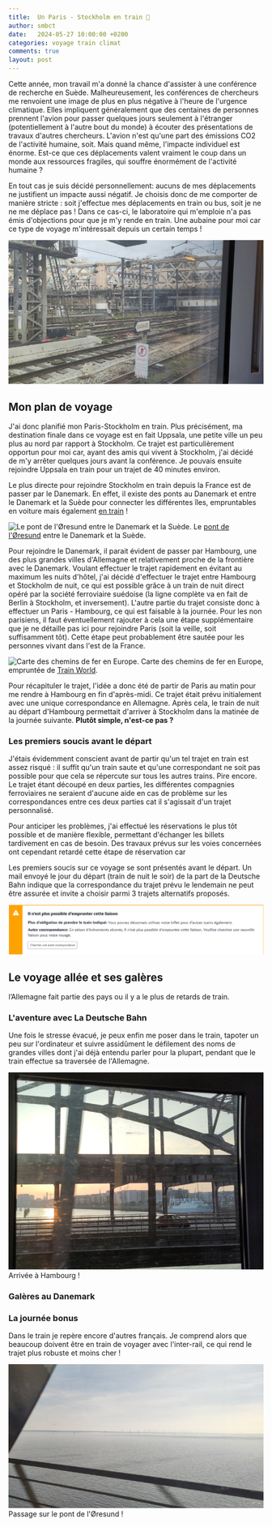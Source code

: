 ```yaml
---
title:  Un Paris - Stockholm en train 🚆
author: smbct
date:   2024-05-27 10:00:00 +0200
categories: voyage train climat
comments: true
layout: post
---
```


Cette année, mon travail m'a donné la chance d'assister à une conférence de recherche en Suède.
Malheureusement, les conférences de chercheurs me renvoient une image de plus en plus négative à l'heure de l'urgence climatique.
Elles impliquent généralement que des centaines de personnes prennent l'avion pour passer quelques jours seulement à l'étranger (potentiellement à l'autre bout du monde) à écouter des présentations de travaux d'autres chercheurs.
L'avion n'est qu'une part des émissions CO2 de l'activité humaine, soit.
Mais quand même, l'impacte individuel est énorme.
Est-ce que ces déplacements valent vraiment le coup dans un monde aux ressources fragiles, qui souffre énormément de l'activité humaine ?

En tout cas je suis décidé personnellement: aucuns de mes déplacements ne justifient un impacte aussi négatif.
Je choisis donc de me comporter de manière stricte : soit j'effectue mes déplacements en train ou bus, soit je ne ne me déplace pas !
Dans ce cas-ci, le laboratoire qui m'emploie n'a pas émis d'objections pour que je m'y rende en train.
Une aubaine pour moi car ce type de voyage m'intéressait depuis un certain temps ! 

![Un chemin de fer.](/assets/stockholm/suede_1.jpg)


## Mon plan de voyage

J'ai donc planifié mon Paris-Stockholm en train.
Plus précisément, ma destination finale dans ce voyage est en fait Uppsala, une petite ville un peu plus au nord par rapport à Stockholm.
Ce trajet est particulièrement opportun pour moi car, ayant des amis qui vivent à Stockholm, j'ai décidé de m'y arrêter quelques jours avant la conférence.
Je pouvais ensuite rejoindre Uppsala en train pour un trajet de 40 minutes environ. 

Le plus directe pour rejoindre Stockholm en train depuis la France est de passer par le Danemark.
En effet, il existe des ponts au Danemark et entre le Danemark et la Suède pour connecter les différentes îles, empruntables en voiture mais également [en train](https://fr.wikipedia.org/wiki/Ligne_de_Copenhague_%C3%A0_Malm%C3%B6) !

![Le pont de l'Øresund entre le Danemark et la Suède.](https://upload.wikimedia.org/wikipedia/commons/0/06/%C3%96resundsbron_fr%C3%A5n_Lernacken.jpg)
Le [pont de l'Øresund](https://fr.wikipedia.org/wiki/Pont_de_l%27%C3%98resund) entre le Danemark et la Suède.

Pour rejoindre le Danemark, il parait évident de passer par Hambourg, une des plus grandes villes d'Allemagne et relativement proche de la frontière avec le Danemark.
Voulant effectuer le trajet rapidement en évitant au maximum les nuits d'hôtel, j'ai décidé d'effectuer le trajet entre Hambourg et Stockholm de nuit, ce qui est possible grâce à un train de nuit direct opéré par la société ferroviaire suédoise (la ligne complète va en fait de Berlin à Stockholm, et inversement).
L'autre partie du trajet consiste donc à effectuer un Paris - Hambourg, ce qui est faisable à la journée.
Pour les non parisiens, il faut éventuellement rajouter à cela une étape supplémentaire que je ne détaille pas ici pour rejoindre Paris (soit la veille, soit suffisamment tôt).
Cette étape peut probablement être sautée pour les personnes vivant dans l'est de la France.

![Carte des chemins de fer en Europe.](https://i.pinimg.com/originals/e3/b3/5c/e3b35c9e96b9c906e0b2c68ec5db783d.gif)
Carte des chemins de fer en Europe, empruntée de [Train World](https://trainmaps.netlify.app/rail-europe-train-maps.html).

Pour récapituler le trajet, l'idée a donc été de partir de Paris au matin pour me rendre à Hambourg en fin d'après-midi.
Ce trajet était prévu initialement avec une unique correspondance en Allemagne.
Après cela, le train de nuit au départ d'Hambourg permettait d'arriver à Stockholm dans la matinée de la journée suivante.
**Plutôt simple, n'est-ce pas ?**



### Les premiers soucis avant le départ

J'étais évidemment conscient avant de partir qu'un tel trajet en train est assez risqué : il suffit qu'un train saute et qu'une correspondant ne soit pas possible pour que cela se répercute sur tous les autres trains.
Pire encore.
Le trajet étant découpé en deux parties, les différentes compagnies ferroviaires ne seraient d'aucune aide en cas de problème sur les correspondances entre ces deux parties cat il s'agissait d'un trajet personnalisé.

Pour anticiper les problèmes, j'ai effectué les réservations le plus tôt possible et de manière flexible, permettant d'échanger les billets tardivement en cas de besoin.
Des travaux prévus sur les voies concernées ont cependant retardé cette étape de réservation car 

Les premiers soucis sur ce voyage se sont présentés avant le départ.
Un mail envoyé le jour du départ (train de nuit le soir) de la part de la Deutsche Bahn indique que la correspondance du trajet prévu le lendemain ne peut être assurée et invite a choisir parmi 3 trajets alternatifs proposés.

![Le message en question.](/assets/stockholm/db_message.png)

## Le voyage allée et ses galères


l’Allemagne fait partie des pays ou il y a le plus de retards de train.

### L'aventure avec La Deutsche Bahn

Une fois le stresse évacué, je peux enfin me poser dans le train, tapoter un peu sur l'ordinateur et suivre assidûment le défilement des noms de grandes villes dont j'ai déjà entendu parler pour la plupart, pendant que le train effectue sa traversée de l'Allemagne.

![Arrivée à Hambourg !](/assets/stockholm/arrivee_hambourg.jpg)
Arrivée à Hambourg !

### Galères au Danemark


### La journée bonus

Dans le train je repère encore d'autres français.
Je comprend alors que beaucoup doivent être en train de voyager avec l'inter-rail, ce qui rend le trajet plus robuste et moins cher !

![Passage sur le pont de l'Øresund !](/assets/stockholm/pont_danemark_suede.jpg)
Passage sur le pont de l'Øresund !